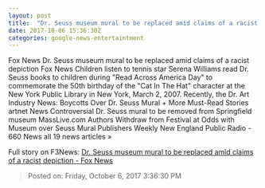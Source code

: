 ```yaml
---
layout: post
title:  "Dr. Seuss museum mural to be replaced amid claims of a racist depiction - Fox News"
date: 2017-10-06 15:36:30Z
categories: google-news-entertaintment
---
```


Fox News Dr. Seuss museum mural to be replaced amid claims of a racist depiction Fox News Children listen to tennis star Serena Williams read Dr. Seuss books to children during "Read Across America Day" to commemorate the 50th birthday of the "Cat In The Hat" character at the New York Public Library in New York, March 2, 2007. Recently, the Dr. Art Industry News: Boycotts Over Dr. Seuss Mural + More Must-Read Stories artnet News Controversial Dr. Seuss mural to be removed from Springfield museum MassLive.com Authors Withdraw from Festival at Odds with Museum over Seuss Mural Publishers Weekly New England Public Radio - 660 News all 19 news articles »


Full story on F3News: [Dr. Seuss museum mural to be replaced amid claims of a racist depiction - Fox News](http://www.f3nws.com/n/PqfmkE)

> Posted on: Friday, October 6, 2017 3:36:30 PM

